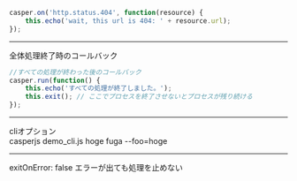 ```javascript
casper.on('http.status.404', function(resource) {
    this.echo('wait, this url is 404: ' + resource.url);
});
```
***
全体処理終了時のコールバック
```javascript
//すべての処理が終わった後のコールバック
casper.run(function() {
    this.echo('すべての処理が終了しました。');
    this.exit(); // ここでプロセスを終了させないとプロセスが残り続ける
});
```
***
cliオプション  
casperjs demo_cli.js hoge fuga --foo=hoge
***
exitOnError: false  エラーが出ても処理を止めない

